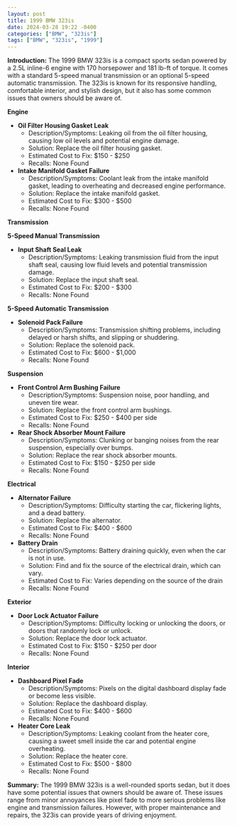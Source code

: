 ```yaml
---
layout: post
title: 1999 BMW 323is
date: 2024-03-28 19:22 -0400
categories: ["BMW", "323is"]
tags: ["BMW", "323is", "1999"]
---
```

**Introduction:** The 1999 BMW 323is is a compact sports sedan powered by a 2.5L inline-6 engine with 170 horsepower and 181 lb-ft of torque. It comes with a standard 5-speed manual transmission or an optional 5-speed automatic transmission. The 323is is known for its responsive handling, comfortable interior, and stylish design, but it also has some common issues that owners should be aware of.

**Engine**
* **Oil Filter Housing Gasket Leak**
    * Description/Symptoms: Leaking oil from the oil filter housing, causing low oil levels and potential engine damage.
    * Solution: Replace the oil filter housing gasket.
    * Estimated Cost to Fix: $150 - $250
    * Recalls: None Found
* **Intake Manifold Gasket Failure**
    * Description/Symptoms: Coolant leak from the intake manifold gasket, leading to overheating and decreased engine performance.
    * Solution: Replace the intake manifold gasket.
    * Estimated Cost to Fix: $300 - $500
    * Recalls: None Found

**Transmission**

**5-Speed Manual Transmission**
* **Input Shaft Seal Leak**
    * Description/Symptoms: Leaking transmission fluid from the input shaft seal, causing low fluid levels and potential transmission damage.
    * Solution: Replace the input shaft seal.
    * Estimated Cost to Fix: $200 - $300
    * Recalls: None Found

**5-Speed Automatic Transmission**
* **Solenoid Pack Failure**
    * Description/Symptoms: Transmission shifting problems, including delayed or harsh shifts, and slipping or shuddering.
    * Solution: Replace the solenoid pack.
    * Estimated Cost to Fix: $600 - $1,000
    * Recalls: None Found

**Suspension**
* **Front Control Arm Bushing Failure**
    * Description/Symptoms: Suspension noise, poor handling, and uneven tire wear.
    * Solution: Replace the front control arm bushings.
    * Estimated Cost to Fix: $250 - $400 per side
    * Recalls: None Found
* **Rear Shock Absorber Mount Failure**
    * Description/Symptoms: Clunking or banging noises from the rear suspension, especially over bumps.
    * Solution: Replace the rear shock absorber mounts.
    * Estimated Cost to Fix: $150 - $250 per side
    * Recalls: None Found

**Electrical**
* **Alternator Failure**
    * Description/Symptoms: Difficulty starting the car, flickering lights, and a dead battery.
    * Solution: Replace the alternator.
    * Estimated Cost to Fix: $400 - $600
    * Recalls: None Found
* **Battery Drain**
    * Description/Symptoms: Battery draining quickly, even when the car is not in use.
    * Solution: Find and fix the source of the electrical drain, which can vary.
    * Estimated Cost to Fix: Varies depending on the source of the drain
    * Recalls: None Found

**Exterior**
* **Door Lock Actuator Failure**
    * Description/Symptoms: Difficulty locking or unlocking the doors, or doors that randomly lock or unlock.
    * Solution: Replace the door lock actuator.
    * Estimated Cost to Fix: $150 - $250 per door
    * Recalls: None Found

**Interior**
* **Dashboard Pixel Fade**
    * Description/Symptoms: Pixels on the digital dashboard display fade or become less visible.
    * Solution: Replace the dashboard display.
    * Estimated Cost to Fix: $400 - $600
    * Recalls: None Found
* **Heater Core Leak**
    * Description/Symptoms: Leaking coolant from the heater core, causing a sweet smell inside the car and potential engine overheating.
    * Solution: Replace the heater core.
    * Estimated Cost to Fix: $500 - $800
    * Recalls: None Found

**Summary:** The 1999 BMW 323is is a well-rounded sports sedan, but it does have some potential issues that owners should be aware of. These issues range from minor annoyances like pixel fade to more serious problems like engine and transmission failures. However, with proper maintenance and repairs, the 323is can provide years of driving enjoyment.
